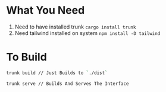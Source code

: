 # What You Need
1. Need to have installed trunk `cargo install trunk`
2. Need tailwind installed on system `npm install -D tailwind`

# To Build
```zsh
trunk build // Just Builds to `./dist`

trunk serve // Builds And Serves The Interface
```
